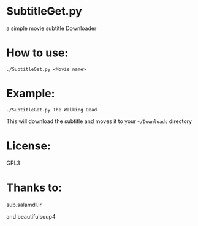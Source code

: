 # SubtitleGet.py

a simple movie subtitle Downloader



# How to use:

`./SubtitleGet.py <Movie name>`

# Example:

`./SubtitleGet.py The Walking Dead` 

This will download the subtitle and moves it to your `~/Downloads` directory 

# License:

GPL3

# Thanks to:

sub.salamdl.ir

and beautifulsoup4

 
